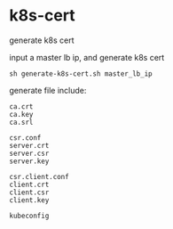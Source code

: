 # k8s-cert
generate k8s cert  
  
input a master lb ip, and generate k8s cert   
```shell
sh generate-k8s-cert.sh master_lb_ip
```
  
generate file include:
```
ca.crt
ca.key
ca.srl

csr.conf
server.crt
server.csr
server.key

csr.client.conf
client.crt
client.csr
client.key

kubeconfig
```
   

